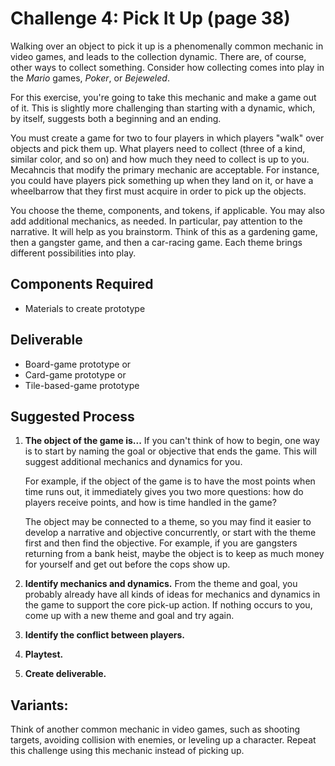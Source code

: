 # Challenge 4: Pick It Up (page 38)

Walking over an object to pick it up is a phenomenally common mechanic in video games,
and leads to the collection dynamic. There are, of course, other ways to collect something.
Consider how collecting comes into play in the _Mario_ games, _Poker_, or _Bejeweled_.

For this exercise, you're going to take this mechanic and make a game out of it.
This is slightly more challenging than starting with a dynamic, which, by itself, suggests both a beginning and an ending.

You must create a game for two to four players in which players "walk" over objects and pick them up.
What players need to collect (three of a kind, similar color, and so on) and how much they need to collect is up to you.
Mecahncis that modify the primary mechanic are acceptable.
For instance, you could have players pick something up when they land on it,
or have a wheelbarrow that they first must acquire in order to pick up the objects.

You choose the theme, components, and tokens, if applicable. You may also add additional mechanics, as needed.
In particular, pay attention to the narrative. It will help as you brainstorm.
Think of this as a gardening game, then a gangster game, and then a car-racing game.
Each theme brings different possibilities into play.

## Components Required

* Materials to create prototype

## Deliverable

* Board-game prototype or
* Card-game prototype or
* Tile-based-game prototype

## Suggested Process

1. **The object of the game is...** If you can't think of how to begin,
   one way is to start by naming the goal or objective that ends the game.
   This will suggest additional mechanics and dynamics for you.

   For example, if the object of the game is to have the most points when time runs out,
   it immediately gives you two more questions: how do players receive points,
   and how is time handled in the game?

   The object may be connected to a theme, so you may find it easier to develop a narrative and objective concurrently,
   or start with the theme first and then find the objective.
   For example, if you are gangsters returning from a bank heist,
   maybe the object is to keep as much money for yourself and get out before the cops show up.
2. **Identify mechanics and dynamics.** From the theme and goal, you probably already have all kinds of ideas for mechanics and dynamics in the game to support the core pick-up action. If nothing occurs to you, come up with a new theme and goal and try again.
3. **Identify the conflict between players.**
4. **Playtest.**
5. **Create deliverable.**

## Variants:

Think of another common mechanic in video games, such as shooting targets, avoiding collision with enemies, or leveling up a character. Repeat this challenge using this mechanic instead of picking up.
